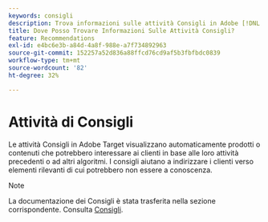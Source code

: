 ```yaml
---
keywords: consigli
description: Trova informazioni sulle attività Consigli in Adobe [!DNL Target] che visualizzano automaticamente prodotti o contenuti che potrebbero interessare ai clienti in base alle precedenti attività dell'utente.
title: Dove Posso Trovare Informazioni Sulle Attività Consigli?
feature: Recommendations
exl-id: e4bc6e3b-a84d-4a8f-988e-a7f734892963
source-git-commit: 152257a52d836a88ffcd76cd9af5b3fbfbdc0839
workflow-type: tm+mt
source-wordcount: '82'
ht-degree: 32%

---
```


# Attività di Consigli

Le attività Consigli in Adobe Target visualizzano automaticamente prodotti o contenuti che potrebbero interessare ai clienti in base alle loro attività precedenti o ad altri algoritmi. I consigli aiutano a indirizzare i clienti verso elementi rilevanti di cui potrebbero non essere a conoscenza.

>[!NOTE]
>
>La documentazione dei Consigli è stata trasferita nella sezione corrispondente. Consulta [Consigli](/help/main/c-recommendations/recommendations.md#concept_7556C8A4543942F2A77B13A29339C0C0).
